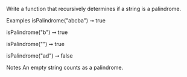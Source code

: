 Write a function that recursively determines if a string is a palindrome.

Examples
isPalindrome("abcba") ➞ true

isPalindrome("b") ➞ true

isPalindrome("") ➞ true

isPalindrome("ad") ➞ false

Notes
An empty string counts as a palindrome.